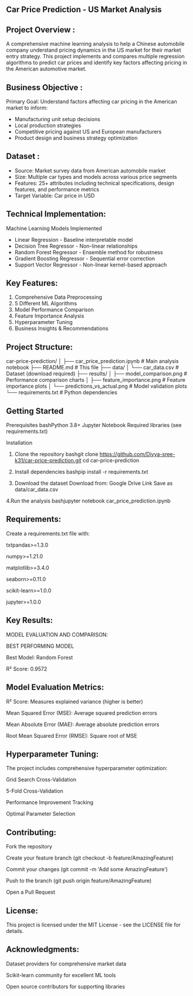 Car Price Prediction - US Market Analysis
-------------------------------------------

Project Overview :
----------------
 A comprehensive machine learning analysis to help a Chinese automobile company understand pricing dynamics in the US market for their market entry strategy. This project implements and compares multiple regression algorithms to predict car prices and identify key factors affecting pricing in the American automotive market.

Business Objective :
--------------------
Primary Goal: Understand factors affecting car pricing in the American market to inform:

* Manufacturing unit setup decisions
* Local production strategies
* Competitive pricing against US and European manufacturers
* Product design and business strategy optimization

Dataset :
---------
* Source: Market survey data from American automobile market
* Size: Multiple car types and models across various price segments
* Features: 25+ attributes including technical specifications, design features, and performance metrics
* Target Variable: Car price in USD

Technical Implementation: 
-------------------------
Machine Learning Models Implemented

* Linear Regression - Baseline interpretable model
* Decision Tree Regressor - Non-linear relationships
* Random Forest Regressor - Ensemble method for robustness
* Gradient Boosting Regressor - Sequential error correction
* Support Vector Regressor - Non-linear kernel-based approach

Key Features:
--------------

1. Comprehensive Data Preprocessing
2. 5 Different ML Algorithms
3. Model Performance Comparison
4. Feature Importance Analysis
5. Hyperparameter Tuning
6. Business Insights & Recommendations

Project Structure:
------------------
car-price-prediction/
│
├── car_price_prediction.ipynb    # Main analysis notebook
├── README.md                     # This file
├── data/
│   └── car_data.csv             # Dataset (download required)
├── results/
│   ├── model_comparison.png     # Performance comparison charts
│   ├── feature_importance.png   # Feature importance plots
│   └── predictions_vs_actual.png # Model validation plots
└── requirements.txt             # Python dependencies

 Getting Started
 ----------------
Prerequisites
bashPython 3.8+
Jupyter Notebook
Required libraries (see requirements.txt)

Installation

1. Clone the repository
bashgit clone https://github.com/Divya-sree-k31/car-price-prediction.git
cd car-price-prediction

2. Install dependencies
bashpip install -r requirements.txt

3. Download the dataset
Download from: Google Drive Link
Save as data/car_data.csv

4.Run the analysis
bashjupyter notebook car_price_prediction.ipynb

Requirements:
-------------
Create a requirements.txt file with:

txtpandas>=1.3.0

numpy>=1.21.0

matplotlib>=3.4.0

seaborn>=0.11.0

scikit-learn>=1.0.0

jupyter>=1.0.0

Key Results:
------------
MODEL EVALUATION AND COMPARISON:

BEST PERFORMING MODEL

Best Model: Random Forest

R² Score: 0.9572


Model Evaluation Metrics:
-------------------------
R² Score: Measures explained variance (higher is better)

Mean Squared Error (MSE): Average squared prediction errors

Mean Absolute Error (MAE): Average absolute prediction errors

Root Mean Squared Error (RMSE): Square root of MSE

Hyperparameter Tuning:
---------------------
The project includes comprehensive hyperparameter optimization:

Grid Search Cross-Validation

5-Fold Cross-Validation

Performance Improvement Tracking

Optimal Parameter Selection

Contributing:
-------------
Fork the repository

Create your feature branch (git checkout -b feature/AmazingFeature)

Commit your changes (git commit -m 'Add some AmazingFeature')

Push to the branch (git push origin feature/AmazingFeature)

Open a Pull Request

License:
------------
This project is licensed under the MIT License - see the LICENSE file for details.

Acknowledgments:
---------------
Dataset providers for comprehensive market data

Scikit-learn community for excellent ML tools

Open source contributors for supporting libraries







